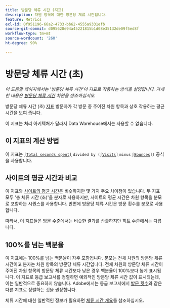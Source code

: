 ```yaml
---
title: 방문당 체류 시간 (지표)
description: 차원 항목에 대한 방문당 체류 시간입니다.
feature: Metrics
exl-id: 0f951196-66a2-4733-bb62-4555a9331efb
source-git-commit: d095628e94a45221815b1d08e35132de09f5ed8f
workflow-type: tm+mt
source-wordcount: '260'
ht-degree: 90%

---
```


# 방문당 체류 시간 (초)

*이 도움말 페이지에서는 &#39;방문당 체류 시간&#39;이 지표로 작동하는 방식을 설명합니다. 자세한 내용은 [방문당 체류 시간](../dimensions/time-spent-per-visit.md) 차원을 참조하십시오.*

방문당 체류 시간 (초) [지표](overview.md) 방문자가 각 방문 중 주어진 차원 항목과 상호 작용하는 평균 시간을 보여 줍니다.

이 지표는 처리 아키텍처가 달라서 Data Warehouse에서는 사용할 수 없습니다.

## 이 지표의 계산 방법

이 지표는 [`[Total seconds spent]`](total-seconds-spent.md) `divided by (`[`[Visits]`](visits.md) `minus` [`[Bounces]`](bounces.md)`)` 공식을 사용합니다.

## 사이트의 평균 시간과 비교

이 지표와 [사이트의 평균 시간](average-time-on-site.md)은 비슷하지만 몇 가지 주요 차이점이 있습니다. 두 지표 모두 &#39;총 체류 시간 (초)&#39;을 분자로 사용하지만, 사이트의 평균 시간은 차원 항목을 분모로 포함하는 시퀀스를 사용합니다. 반면에 방문당 체류 시간은 방문 횟수를 분모로 사용합니다.

따라서, 이 지표들은 방문 수준에서는 비슷한 결과를 산출하지만 히트 수준에서는 다릅니다.

## 100%를 넘는 백분율

이 지표에는 100%를 넘는 백분율이 자주 포함됩니다. 분모는 전체 차원의 방문당 체류 시간이고 분자는 차원 항목의 방문당 체류 시간입니다. 전체 차원의 방문당 체류 시간이 주어진 차원 항목의 방문당 체류 시간보다 낮은 경우 백분율이 100%보다 높게 표시됩니다. 이 지표로 등급 보고서를 정렬하면 예외적인 방문당 체류 시간 값이 표시되는데, 이는 일반적으로 중요하지 않습니다. Adobe에서는 등급 보고서에서 [방문 횟수](visits.md)와 같은 다른 지표로 정렬하는 것을 권장합니다.

체류 시간에 대한 일반적인 정보가 필요하면 [체류 시간 개요](time-spent.md)를 참조하십시오.
